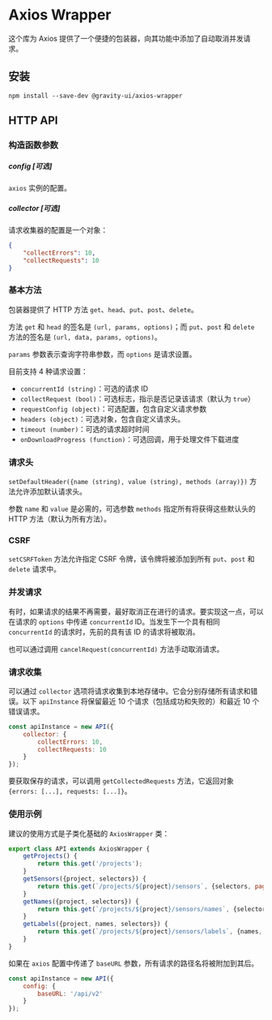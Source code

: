 # Axios Wrapper
这个库为 Axios 提供了一个便捷的包装器，向其功能中添加了自动取消并发请求。

## 安装

```shell
npm install --save-dev @gravity-ui/axios-wrapper
```

## HTTP API

### 构造函数参数

##### config [可选]
`axios` 实例的配置。

##### collector [可选]
请求收集器的配置是一个对象：
```json
{
    "collectErrors": 10,
    "collectRequests": 10
}
```

### 基本方法
包装器提供了 HTTP 方法 `get`、`head`、`put`、`post`、`delete`。

方法 `get` 和 `head` 的签名是 `(url, params, options)`；而 `put`、`post` 和 `delete` 方法的签名是 `(url, data, params, options)`。

`params` 参数表示查询字符串参数，而 `options` 是请求设置。

目前支持 4 种请求设置：
- `concurrentId (string)`：可选的请求 ID
- `collectRequest (bool)`：可选标志，指示是否记录该请求（默认为 `true`）
- `requestConfig (object)`：可选配置，包含自定义请求参数
- `headers (object)`：可选对象，包含自定义请求头。
- `timeout (number)`：可选的请求超时时间
- `onDownloadProgress (function)`：可选回调，用于处理文件下载进度

### 请求头
`setDefaultHeader({name (string), value (string), methods (array)})` 方法允许添加默认请求头。

参数 `name` 和 `value` 是必需的，可选参数 `methods` 指定所有将获得这些默认头的 HTTP 方法（默认为所有方法）。

### CSRF
`setCSRFToken` 方法允许指定 CSRF 令牌，该令牌将被添加到所有 `put`、`post` 和 `delete` 请求中。

### 并发请求
有时，如果请求的结果不再需要，最好取消正在进行的请求。要实现这一点，可以在请求的 `options` 中传递 `concurrentId` ID。当发生下一个具有相同 `concurrentId` 的请求时，先前的具有该 ID 的请求将被取消。

也可以通过调用 `cancelRequest(concurrentId)` 方法手动取消请求。

### 请求收集
可以通过 `collector` 选项将请求收集到本地存储中。它会分别存储所有请求和错误。以下 `apiInstance` 将保留最近 10 个请求（包括成功和失败的）和最近 10 个错误请求。
```javascript
const apiInstance = new API({
    collector: {
        collectErrors: 10,
        collectRequests: 10
    }
});
```

要获取保存的请求，可以调用 `getCollectedRequests` 方法，它返回对象 `{errors: [...], requests: [...]}`。

### 使用示例
建议的使用方式是子类化基础的 `AxiosWrapper` 类：
```javascript
export class API extends AxiosWrapper {
    getProjects() {
        return this.get('/projects');
    }
    getSensors({project, selectors}) {
        return this.get(`/projects/${project}/sensors`, {selectors, pageSize: 200});
    }
    getNames({project, selectors}) {
        return this.get(`/projects/${project}/sensors/names`, {selectors});
    }
    getLabels({project, names, selectors}) {
        return this.get(`/projects/${project}/sensors/labels`, {names, selectors});
    }
}
```

如果在 `axios` 配置中传递了 `baseURL` 参数，所有请求的路径名将被附加到其后。
```javascript
const apiInstance = new API({
    config: {
        baseURL: '/api/v2'
    }
});
```